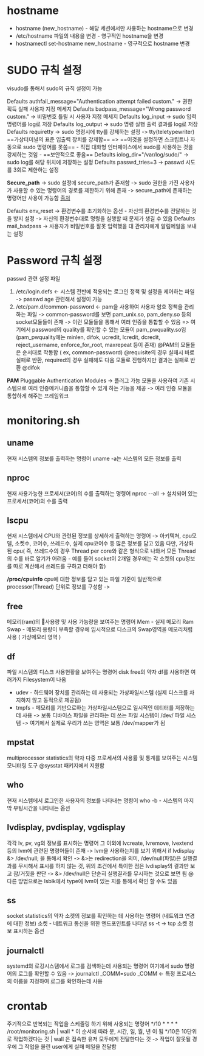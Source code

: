 
# hostname

- hostname (new_hostname) - 해당 세션에서만 사용하는  hostname으로 변경
- /etc/hostname 파일의 내용을 변경 - 영구적인 hostname을 변경
- hostnamectl set-hostname new_hostname - 영구적으로 hostname 변경


# SUDO 규칙 설정
visudo를 통해서 sudo의 규칙 설정이 가능

Defaults    authfail_message="Authentication attempt failed custom."
-> 권한 획득 실패 사용자 지정 메세지
Defaults    badpass_message="Wrong password custom."
-> 비밀번호 틀릴 시 사용자 지정 메세지
Defaults    log_input
-> sudo 입력 명령어를 log로 저장
Defaults    log_output
-> sudo 명령 실행 출력 결과를 log로 저장
Defaults    requiretty
-> sudo 명령시에 tty를 강제하는 설정 -> tty(teletypewriter) ==가상터미널의 표준 입출력 장치를 강제함==
=> ==이것을 설정하면 스크립트나 자동으로 sudo 명령어를 못씀== - 직접 대화형 인터페이스에서 sudo를 사용하는 것을 강제하는 것임 - ==보안적으로 좋음==
Defaults    iolog_dir="/var/log/sudo/"
-> sudo log를 해당 위치에 저장하는 설정
Defaults    passwd_tries=3
-> passwd 시도를 3회로 제한하는 설정

**Secure_path**
-> sudo 설정에 secure_path가 존재함 -> sudo 권한을 가진 사용자가 사용할 수 있는 명령어의 경로를 제한하기 위해 존재 -> secure_path에 존재하는 명령어만 사용이 가능함
[출처](https://woongtech.tistory.com/entry/42SEOUL-Born2Beroot#VM%20port%20forwarding-1) 

Defaults env_reset
-> 환경변수를 초기화하는 옵션 - 자신의 환경변수를 전달하는 것을 방지 설정 -> 자신의 환경변수대로 명령을 실행할 때 문제가 생길 수 있음
Defaults mail_badpass
-> 사용자가 비밀번호를 잘못 입력했을 대 관리자에게 알림메일을 보내는 설정

# Password 규칙 설정

passwd 관련 설정 파일 
1. /etc/login.defs <- 시스템 전반에 적용되는 로그인 정책 및 설정을 제어하는 파일
-> passwd age 관련해서 설정이 가능 
2. /etc/pam.d/common-password <- pam을 사용하여 사용자 암호 정책을 관리하는 파일
-> common-password를 보면 pam_unix.so, pam_deny.so 등의 socket모듈들이 존재  -> 이런 모듈들을  통해서 여러 인증을 통합할 수 있음
=> 여기에서 password의 quality를 확인할 수 있는 모듈이 pam_pwquality.so임 (pam_pwquality에는 minlen, difok, ucredit, lcredit, dcredit, reject_username, enforce_for_root, maxrepeat 등이 존재)
@PAM의 모듈들은 순서대로 작동함 ( ex, common-password)
@requisite의 경우 실패시 바로 실패로 반환, required의 경우 실패해도 다음 모듈로 진행하지만 결과는 실패로 반환
@difok

__PAM__
Pluggable Authentication Modules
-> 플러그 가능 모듈을 사용하여 기존 시스템으로 여러 인증메커니즘을 통합할 수 있게 하는 기능을 제공
-> 여러 인증 모듈을 통합하게 해주는 프레임워크


# monitoring.sh

## uname
현재 시스템의  정보를 출력하는 명령어
uname -a는 시스템의 모든 정보를 출력

## nproc
현재 사용가능한 프로세서(코어)의 수를 출력하는 명령어
nproc --all -> 설치되어 있는 프로세서(코어)의 수를 출력

## lscpu
현재 시스템에서 CPU와 관련된 정보를 상세하게 출력하는 명령어
-> 아키텍쳐, cpu모델, 소켓수, 코어수, 쓰레드수, 실제 cpu코어수 등 많은 정보를 담고 있음
다만, 가상화된 cpu( 즉, 쓰레드수의 경우 Thread per core와 같은 형식으로 나와서 모든 Thread의 수를 바로 알기가 어려움 - 예를 들어 socket이 2개일 경우에는 각 소켓의 cpu정보를 따로 계산해서 쓰레드를 구하고 더해야 함)

__/proc/cpuinfo__
cpu에 대한 정보를 담고 있는 파일
기준이 일반적으로 processor(Thread) 단위로 정보를 구성함
-> 

## free
메모리(ram)의 사용량 및 사용 가능량을 보여주는 명령어
Mem - 실제 메모리  Ram
Swap - 메모리 용량이 부족할 경우에 임시적으로 디스크의 Swap영역을 메모리처럼 사용 ( 가상메모리 영역 )

## df
파일 시스템의 디스크 사용현황을 보여주는 명령어
disk free의 약자
df를 사용하면 여러가지 Filesystem이 나옴
- udev - 하드웨어 장치를 관리하는 데 사용되는 가상파일시스템 (실제 디스크를 차지하지 않고 동적으로 제공됨)
- tmpfs - 메모리를 기반으로하는 가상파일시스템으로 일시적인 데티터를 저장하는 데 사용
-> 보통 디바이스 파일을 관리하는 데 쓰는 파일 시스템이 /dev/ 파일 시스템
-> 여기에서 실제로 우리가 쓰는 영역은 보통 /dev/mapper가 됨

## mpstat
multiprocessor statistics의 약자
다중 프로세서의 사용률 및 통계를 보여주는 시스템 모니터링 도구
@sysstat 패키지에서 지원함

## who
현재 시스템에서 로그인한 사용자의 정보를 나타내는 명령어
who -b - 시스템의 마지막 부팅시간을 나타내는 옵션

## lvdisplay, pvdisplay, vgdisplay
각각 lv, pv, vg의 정보를 표시하는 명령어
그 이외에  lvcreate, lvremove, lvextend 등의 lvm에 관련된 명령어들이 존재
-> lvm을 사용하는지를 보기 위해서 if lvdisplay &> /dev/null; 을 통해서 확인
-> &>는 redirection을 의미, /dev/null(파일)은 실행결과를 무시해서 표시를 하지 않는 것, 위의 조건에서 특이한 점은 lvdisplay의 결과만 보고 참/거짓을 판단  -> &> /dev/null은 단순히 실행결과를 무시하는 것으로 보면 됨
@ 다른 방법으로는  lsblk에서  type에 lvm이 있는 지를 통해서 확인 할 수도 있음

## ss
socket statistics의 약자
소켓의 정보를 확인하는 데 사용하는 명령어 (네트워크 연경에 대한 정보)
소켓 - 네트워크 통신을 위한 엔드포인트를 나타냄
ss -t -> tcp 소켓 정보 표시하는 옵션

## journalctl 
systemd의 로깅시스템에서 로그를 검색하는데 사용되는 명령어
여기에서 sudo 명령어의 로그를 확인할 수 있음
-> journalctl \_COMM=sudo 
\_COMM <- 특정 프로세스의 이름을 지정하여 로그를 확인하는데 사용

# crontab
주기적으로 반복되는 작업을 스케줄링 하기 위해 사용되는 명령어
\*/10 * * * * /root/monitoring.sh | wall
\* 이 순서에 따라 분, 시간, 일, 월, 년 이 됨
\*/10은 10단위로 작업하겠다는 것
| wall 은 접속한 유저 모두에게 전달한다는 것 -> 작업이 잘못될 경우에 그 작업을 올린 user에게 실패 메일을 전달함